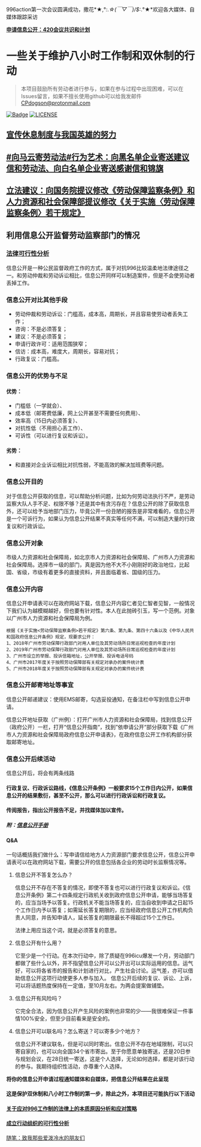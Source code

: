 996action第一次会议圆满成功，撒花*★,°*:.☆(￣▽￣)/$:*.°★*欢迎各大媒体、自媒体跟踪采访

**[申请信息公开：420会议共识和计划](Gov-info/420meet.md)**

# 一些关于维护八小时工作制和双休制的行动

> 本项目鼓励所有劳动者进行参与，如果在参与过程中出现困难，可以在Issues留言，如果不擅长使用github可以给我发邮件 CPdogson@protonmail.com

[![Badge](https://img.shields.io/badge/link-996.icu-%23FF4D5B.svg)](https://996.icu/)
[![LICENSE](https://img.shields.io/badge/license-Anti%20996-blue.svg)](https://github.com/996icu/996.ICU/blob/master/LICENSE)

## [宣传休息制度与我国英雄的努力](hero/hero.md)

## [#向马云寄劳动法#行为艺术：向黑名单企业寄送建议信和劳动法、向白名单企业寄送感谢信和锦旗](black-and-white.md)

## [立法建议：向国务院提议修改《劳动保障监察条例》和人力资源和社会保障部提议修改《关于实施〈劳动保障监察条例〉若干规定》](change-law.md)

## 利用信息公开监督劳动监察部门的情况

### [法律可行性分析](Gov-info/Legal-feasibility-analysis.md)

信息公开是一种公民监督政府工作的方式，属于对抗996比较温柔地法律途径之一。和劳动仲裁和劳动诉讼相比，信息公开同样可以制造案件，但是不会使劳动者丢掉工作。

### 信息公开对比其他手段

- 劳动仲裁和劳动诉讼：门槛高，成本高，周期长，并且容易使劳动者丢失工作；
- 咨询：不是必须答复；
- 建议：不是必须答复；
- 申请行政许可：适用范围狭窄；
- 信访：成本高，难度大，周期长，容易对抗；
- 行政复议：门槛高。

### 信息公开的优势与不足

#### 优势：

- 门槛低（一学就会）、
- 成本低（邮寄费低廉，网上公开甚至不需要任何费用）、
- 效率高（15日内必须答复）、
- 对抗性低（不用担心丢工作）、
- 可诉性（可以进行复议和诉讼）。

#### 劣势：

- 和直接对企业诉讼相比对抗性弱，不能高效的解决加班费等问题。

### 信息公开目的

对于信息公开获取的信息，可以帮助分析问题，比如为何劳动法执行不严，是劳动监察大队人手不足、权限不够？还是其中有贪污存在？信息公开的除了获取信息外，还可以给予当地部门压力，毕竟公开一份丑陋的报告是非常难看的，信息公开是一个可诉行为，如果认为信息公开结果不真实等任何不满，可以制造大量的行政复议和行政诉讼。

### 信息公开对象

市级人力资源和社会保障局，如北京市人力资源和社会保障局、广州市人力资源和社会保障局。选择市一级的部门，真是因为他不大不小刚刚好的政治地位，比起国、省级，市级有着更多的直接资料，并且面临着省、国级的压力。

### 信息公开内容

信息公开申请表可以在政府网站下载，信息公开内容仁者见仁智者见智，一般情况下我们认为越模糊越好，但也要有针对性。本人在此抛砖引玉，写一个范例。对象以广州市人力资源和社会保障局为例。

```
根据《关于实施<劳动保障监察条例>若干规定》第六条、第九条、第四十六条以及《中华人民共和国政府信息公开条例》规定，现要求公开：
1、2018年广州市劳动保障行政部门对用人单位及其劳动场所日常巡视检查的年度计划
2、2019年广州市劳动保障行政部门对用人单位及其劳动场所日常巡视检查的年度计划
3、广州市设立的举报、投诉信箱地址，公开举报、投诉电话号码
4、广州市2017年度关于按照劳动保障部有关规定对承办的案件统计表
5、广州市2018年度关于按照劳动保障部有关规定对承办的案件统计表
```

### 信息公开邮寄地址等事宜

信息公开邮递建议：使用EMS邮寄，勾选妥投通知，在备注栏中写到信息公开申请。

信息公开地址获取（广州例）：打开广州市人力资源和社会保障局，找到信息公开（政府公开）一栏，打开“信息公开指南“，找到”依申请公开“部分获取下载《广州市人力资源和社会保障局政府信息公开申请表》，在政府信息公开工作机构部分获取邮寄地址。

### 信息公开后续活动

信息公开后，将会有两条线路

#### 行政复议、行政诉讼路线，《信息公开条例》一般要求15个工作日内公开，如果信息公开的结果敷衍，甚至不公开，那么可以进行行政诉讼和行政复议。
#### 传阅报告，指出公开报告不足，并找媒体加以宣传。


##### 附：[信息公开手册](https://github.com/mdrights/mirror-CN/blob/master/%E6%89%8B%E5%86%8C%E5%92%8C%E6%8C%87%E5%8D%97/%E6%94%BF%E5%BA%9C%E4%BF%A1%E6%81%AF%E5%85%AC%E5%BC%80%E7%94%B3%E8%AF%B7%E6%89%8B%E5%86%8C.pdf)


#### Q&A

一句话概括我们做什么：写申请信给地方人力资源部门要求信息公开，信息公开申请表可以在政府网站下载，需要公开的信息包括各企业的劳动时长监察情况等。

1. 信息公开不答复怎么办？

   信息公开不存在不答复的情况，即使不答复也可以进行行政复议和诉讼。《信息公开条例》第二十四条规定行政机关收到政府信息公开申请，能够当场答复的，应当当场予以答复。行政机关不能当场答复的，应当自收到申请之日起15个工作日内予以答复；如需延长答复期限的，应当经政府信息公开工作机构负责人同意，并告知申请人，延长答复的期限最长不得超过15个工作日。

   法律上用应当这个词，就是必须答复的意思。

2. 信息公开有什么用？

   它至少是一个行动。在本次行动中，除了质疑在996icu爆发一个月，劳动部门都做了些什么以外，并不指望信息公开可以公开出可以实际运用的信息。运气好，可以将各省市的报告和计划进行对比，产生社会讨论。运气差，亦可以借助信息公开这项行动使更多人参与加入。
   信息公开后续的复议、诉讼、上诉，可以将话题热度保持在一定值，至10月左右。为两会提案做铺垫。

3. 信息公开有风险吗？

   它完全合法，因为信息公开产生风险的案例也非常的少——我很难保证一件事情100%安全，但至少目前看来是安全的。

4. 信息公开可以联名吗？怎么寄送？可以寄多少个地方？

   信息公开不建议联名，但是可以同时寄出。信息公开不存在地域限制，可以只寄自家的，也可以向全国34个省市寄出。至于你愿意单独寄送，还是20日参与规划会议，在28日统一寄送，这是个人选择，无论如何选择，都是对该行动的参与。我期待组织性活动，亦尊重个人选择。

**将你的信息公开申请过程通知媒体和自媒体，把信息公开结果在此呈现**

#### 这是保护双休制和八小时工作制的第一步，除此之外，本项目还可能执行以下活动

#### [关于应对996工作制的法律上的本质原因分析和应对策略](Total-action-strategy.md)
#### [成立行动组织的可行性分析](organization.md)

[随笔：致我那些爱泼冷水的朋友们](Essay.md)

